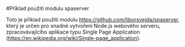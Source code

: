 #Příklad použití modulu spaserver

Toto je příklad použití modulu https://github.com/liborsvejda/spaserver, který je určen 
pro snadné vytvoření Node.js webového serveru, zpracovávajícího aplikace typu 
Single Page Application (https://en.wikipedia.org/wiki/Single-page_application).

